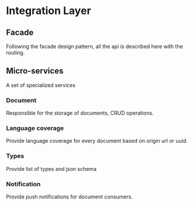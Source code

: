 # Integration Layer

## Facade

Following the facade design pattern, all the api is described here with the routing.

## Micro-services

A set of specialized services

### Document

Responsible for the storage of documents, CRUD operations.

### Language coverage

Provide language coverage for every document based on origin url or uuid.

### Types

Provide list of types and json schema

### Notification

Provide push notifications for document consumers.
